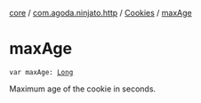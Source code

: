 [core](../../index.md) / [com.agoda.ninjato.http](../index.md) / [Cookies](index.md) / [maxAge](./max-age.md)

# maxAge

`var maxAge: `[`Long`](https://kotlinlang.org/api/latest/jvm/stdlib/kotlin/-long/index.html)

Maximum age of the cookie in seconds.

